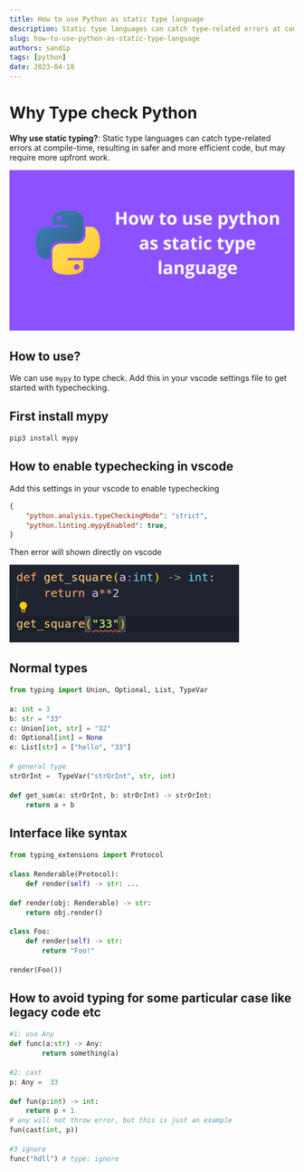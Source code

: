```yaml
---
title: How to use Python as static type language
description: Static type languages can catch type-related errors at compile-time, resulting in safer and more efficient code, but may require more upfront work.
slug: how-to-use-python-as-static-type-language
authors: sandip
tags: [python]
date: 2023-04-18
---
```


# Why Type check Python
**Why use static typing?**: Static type languages can catch type-related errors at compile-time, resulting in safer and more efficient code, but may require more upfront work.

<!-- truncate -->

![Python as Static type language](./static-type-language.png)

## How to use?
We can use `mypy` to type check. Add this in your vscode settings file to get started with typechecking.

## First install mypy

```bash
pip3 install mypy
```

## How to enable typechecking in vscode
Add this settings in your vscode to enable typechecking

```json
{
    "python.analysis.typeCheckingMode": "strict",
    "python.linting.mypyEnabled": true,
}
```

Then error will shown directly on vscode

![Vscode Mypy](./vscode-mypy.png)

## Normal types

```python
from typing import Union, Optional, List, TypeVar

a: int = 3
b: str = "33"
c: Union[int, str] = "32"
d: Optional[int] = None
e: List[str] = ["hello", "33"]

# general type
strOrInt =  TypeVar("strOrInt", str, int)

def get_sum(a: strOrInt, b: strOrInt) -> strOrInt:
    return a + b
```

## Interface like syntax

```python
from typing_extensions import Protocol

class Renderable(Protocol):
    def render(self) -> str: ...

def render(obj: Renderable) -> str:
    return obj.render()

class Foo:
    def render(self) -> str:
        return "Foo!"

render(Foo())
```

## How to avoid typing for some particular case like legacy code etc

```python
#1: use Any
def func(a:str) -> Any:
		return something(a)

#2: cast
p: Any =  33

def fun(p:int) -> int:
    return p + 1
# any will not throw error, but this is just an example
fun(cast(int, p))

#3 ignore
func("hdll") # type: ignore
```